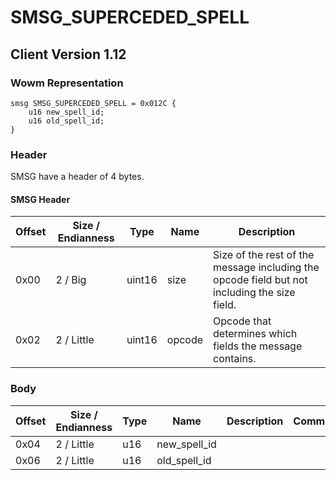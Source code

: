 # SMSG_SUPERCEDED_SPELL

## Client Version 1.12

### Wowm Representation
```rust,ignore
smsg SMSG_SUPERCEDED_SPELL = 0x012C {
    u16 new_spell_id;
    u16 old_spell_id;
}
```
### Header

SMSG have a header of 4 bytes.

#### SMSG Header

| Offset | Size / Endianness | Type   | Name   | Description |
| ------ | ----------------- | ------ | ------ | ----------- |
| 0x00   | 2 / Big           | uint16 | size   | Size of the rest of the message including the opcode field but not including the size field.|
| 0x02   | 2 / Little        | uint16 | opcode | Opcode that determines which fields the message contains.|

### Body

| Offset | Size / Endianness | Type | Name | Description | Comment |
| ------ | ----------------- | ---- | ---- | ----------- | ------- |
| 0x04 | 2 / Little | u16 | new_spell_id |  |  |
| 0x06 | 2 / Little | u16 | old_spell_id |  |  |


